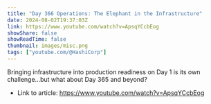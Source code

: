 ```yaml
---
title: "Day 366 Operations: The Elephant in the Infrastructure"
date: 2024-08-02T19:37:03Z
link: https://www.youtube.com/watch?v=ApsqYCcbEog
showShare: false
showReadTime: false
thumbnail: images/misc.png
tags: ["youtube.com/@HashiCorp"]
---
```

Bringing infrastructure into production readiness on Day 1 is its own challenge...but what about Day 365 and beyond?

- Link to article: https://www.youtube.com/watch?v=ApsqYCcbEog